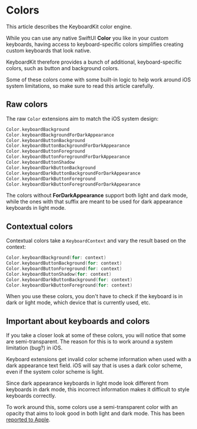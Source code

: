 # Colors

This article describes the KeyboardKit color engine.

While you can use any native SwiftUI **Color** you like in your custom keyboards, having access to keyboard-specific colors simplifies creating custom keyboards that look native.

KeyboardKit therefore provides a bunch of additional, keyboard-specific colors, such as button and background colors. 

Some of these colors come with some built-in logic to help work around iOS system limitations, so make sure to read this article carefully.



## Raw colors

The raw `Color` extensions aim to match the iOS system design:

```swift
Color.keyboardBackground
Color.keyboardBackgroundForDarkAppearance
Color.keyboardButtonBackground
Color.keyboardButtonBackgroundForDarkAppearance
Color.keyboardButtonForeground
Color.keyboardButtonForegroundForDarkAppearance
Color.keyboardButtonShadow
Color.keyboardDarkButtonBackground
Color.keyboardDarkButtonBackgroundForDarkAppearance
Color.keyboardDarkButtonForeground
Color.keyboardDarkButtonForegroundForDarkAppearance
```

The colors without **ForDarkAppearance** support both light and dark mode, while the ones with that suffix are meant to be used for dark appearance keyboards in light mode.



## Contextual colors

Contextual colors take a ``KeyboardContext`` and vary the result based on the context:

```swift
Color.keyboardBackground(for: context)
Color.keyboardButtonBackground(for: context)
Color.keyboardButtonForeground(for: context)
Color.keyboardButtonShadow(for: context)
Color.keyboardDarkButtonBackground(for: context)
Color.keyboardDarkButtonForeground(for: context)
```

When you use these colors, you don't have to check if the keyboard is in dark or light mode, which device that is currently used, etc.



## Important about keyboards and colors

If you take a closer look at some of these colors, you will notice that some are semi-transparent. The reason for this is to work around a system limitation (bug?) in iOS.

Keyboard extensions get invalid color scheme information when used with a dark appearance text field. iOS will say that is uses a dark color scheme, even if the system color scheme is light. 

Since dark appearance keyboards in light mode look different from keyboards in dark mode, this incorrect information makes it difficult to style keyboards correctly. 

To work around this, some colors use a semi-transparent color with an opacity that aims to look good in both light and dark mode. This has been [reported to Apple][Bug].



[Pro]: https://github.com/KeyboardKit/KeyboardKitPro
[Bug]: https://github.com/KeyboardKit/KeyboardKit/issues/305
